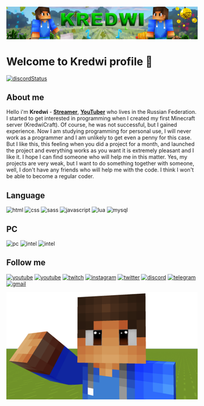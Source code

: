 [![header](https://github.com/Kredwi/kredwi/blob/main/assets/header.png)](https://www.youtube.com/channel/UCH-f_szwD2msRXhwMmePeiA)

# Welcome to Kredwi profile 👋

[![discordStatus](https://discord.c99.nl/widget/theme-4/649601722557399040.png)](https://twitch.tv/kredwi)

## About me
Hello i'm **Kredwi** - **[Streamer](https://twitch.tv/kredwi)**, **[YouTuber](https://www.youtube.com/channel/UCH-f_szwD2msRXhwMmePeiA)** who lives in the Russian Federation.
I started to get interested in programming when I created my first Minecraft server (KredwiCraft). Of course, he was not successful, but I gained experience.
Now I am studying programming for personal use, I will never work as a programmer and I am unlikely to get even a penny for this case. But I like this, this feeling when you did a project for a month, and launched the project and everything works as you want it is extremely pleasant and I like it. I hope I can find someone who will help me in this matter.
Yes, my projects are very weak, but I want to do something together with someone, well, I don't have any friends who will help me with the code.
I think I won't be able to become a regular coder.

## Language

![html](https://img.shields.io/badge/HTML-grey?logo=html5)
![css](https://img.shields.io/badge/CSS-grey?logo=css3)
![sass](https://img.shields.io/badge/Sass-grey?logo=sass)
![javascript](https://img.shields.io/badge/JavaScript-grey?logo=javascript)
![lua](https://img.shields.io/badge/Lua-grey?logo=lua&logoColor=blue)
![mysql](https://img.shields.io/badge/SQL-grey?logo=mysql)

## PC

![pc](https://img.shields.io/badge/Windows_10_HOME-0071C5?style=for-the-badge&logo=windows&logoColor=white)
![intel](https://img.shields.io/badge/Intel-PENTIUM_N3710-0071C5?style=for-the-badge&logo=intel&logoColor=white)
![intel](https://img.shields.io/badge/Intel-HD_GRAPHICS_405-0071C5?style=for-the-badge&logo=intel&logoColor=white)

## Follow me
[![youtube](https://img.shields.io/badge/Kredwi-black?logo=youtube&logoColor=FF0000)](https://www.youtube.com/channel/UCH-f_szwD2msRXhwMmePeiA)
[![youtube](https://img.shields.io/badge/Kredwi4019-black?logo=youtube&logoColor=FF0000)](https://www.youtube.com/channel/UCzeYhKXpZG_u6J-R2exWHuQ)
[![twitch](https://img.shields.io/badge/Twitch-black?logo=twitch)](https://twitch.tv/kredwi)
[![instagram](https://img.shields.io/badge/Instagram-black?logo=instagram)](https://instagram.com/kredwi)
[![twitter](https://img.shields.io/badge/Twitter-black?logo=twitter)](https://twitter.com/kredwi)
[![discord](https://img.shields.io/badge/Discord-black?logo=discord)](https://discord.gg/gN4MWwQzMQ)
[![telegram](https://img.shields.io/badge/Telegram-black?logo=telegram)](https://t.me/Kredwi_official)
[![gmail](https://img.shields.io/badge/Contact-black?logo=gmail)](mailto:kredwicraft@gmail.com)


[![footer](https://github.com/Kredwi/kredwi/blob/main/assets/footer.png)](https://twitch.tv/kredwi)
